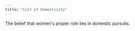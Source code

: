 ```yaml
---
title: "Cult of Domesticity"
---
```

The belief that women's proper role lies in domestic pursuits.

